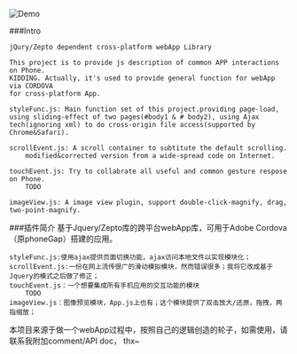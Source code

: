 ![Demo](http://i12.tietuku.com/55a47833e94324cc.gif)

###Intro

	jQury/Zepto dependent cross-platform webApp Library

	This project is to provide js description of common APP interactions on Phone.
	KIDDING. Actually, it's used to provide general function for webApp via CORDOVA
	for cross-platform App.

	styleFunc.js: Main function set of this project.providing page-load, using sliding-effect of two pages(#body1 & # body2), using Ajax tech(ignoring xml) to do cross-origin file access(supported by Chrome&Safari).

	scrollEvent.js: A scroll container to subtitute the default scrolling.
		modified&corrected version from a wide-spread code on Internet.
 
	touchEvent.js: Try to collabrate all useful and common gesture respose on Phone.
		TODO

	imageView.js: A image view plugin, support double-click-magnify, drag, two-point-magnify.

###插件简介
	基于Jquery/Zepto库的跨平台webApp库，可用于Adobe Cordova（原phoneGap）搭建的应用。

	styleFunc.js:使用ajax提供页面切换功能，ajax访问本地文件以实现模块化；
	scrollEvent.js:一份在网上流传很广的滑动模拟模块，然而错误很多；我将它改成基于Jquery的模式之后做了修正；
	touchEvent.js：一个想要集成所有手机应用的交互功能的模块
		TODO
	imageView.js：图像预览模块，App.js上也有；这个模块提供了双击放大/还原，拖拽，两指缩放；


本项目来源于做一个webApp过程中，按照自己的逻辑创造的轮子，如需使用，请联系我附加comment/API doc， thx~
